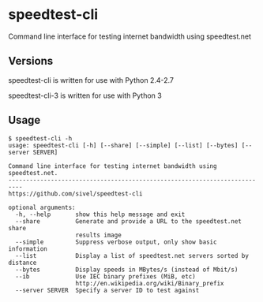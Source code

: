# speedtest-cli

Command line interface for testing internet bandwidth using speedtest.net

## Versions

speedtest-cli is written for use with Python 2.4-2.7

speedtest-cli-3 is written for use with Python 3

## Usage

    $ speedtest-cli -h
    usage: speedtest-cli [-h] [--share] [--simple] [--list] [--bytes] [--server SERVER]
    
    Command line interface for testing internet bandwidth using speedtest.net.
    --------------------------------------------------------------------------
    https://github.com/sivel/speedtest-cli
    
    optional arguments:
      -h, --help       show this help message and exit
      --share          Generate and provide a URL to the speedtest.net share
                       results image
      --simple         Suppress verbose output, only show basic information
      --list           Display a list of speedtest.net servers sorted by distance
      --bytes          Display speeds in MBytes/s (instead of Mbit/s)
      --ib             Use IEC binary prefixes (MiB, etc)
                       http://en.wikipedia.org/wiki/Binary_prefix
      --server SERVER  Specify a server ID to test against
